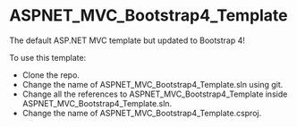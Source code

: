 # ASPNET_MVC_Bootstrap4_Template
The default ASP.NET MVC template but updated to Bootstrap 4!

To use this template:

- Clone the repo.
- Change the name of ASPNET_MVC_Bootstrap4_Template.sln using git.
- Change all the references to ASPNET_MVC_Bootstrap4_Template inside ASPNET_MVC_Bootstrap4_Template.sln.
- Change the name of ASPNET_MVC_Bootstrap4_Template.csproj.
